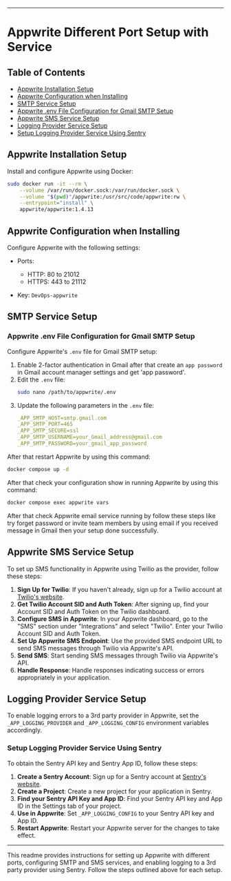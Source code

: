 
---

# Appwrite Different Port Setup with Service

## Table of Contents

- [Appwrite Installation Setup](#appwrite-installation-setup)
- [Appwrite Configuration when Installing](#appwrite-configuration-when-installing)
- [SMTP Service Setup](#smtp-service-setup)
- [Appwrite .env File Configuration for Gmail SMTP Setup](#appwrite-env-file-configuration-for-gmail-smtp-setup)
- [Appwrite SMS Service Setup](#appwrite-sms-service-setup)
- [Logging Provider Service Setup](#logging-provider-service-setup)
- [Setup Logging Provider Service Using Sentry](#setup-logging-provider-service-using-sentry)

## Appwrite Installation Setup

Install and configure Appwrite using Docker:

```bash
sudo docker run -it --rm \
    --volume /var/run/docker.sock:/var/run/docker.sock \
    --volume "$(pwd)"/appwrite:/usr/src/code/appwrite:rw \
    --entrypoint="install" \
    appwrite/appwrite:1.4.13
```

## Appwrite Configuration when Installing

Configure Appwrite with the following settings:

- Ports:
  - HTTP: 80 to 21012
  - HTTPS: 443 to 21112

- Key: `DevOps-appwrite`

## SMTP Service Setup

### Appwrite .env File Configuration for Gmail SMTP Setup

Configure Appwrite's `.env` file for Gmail SMTP setup:

1. Enable 2-factor authentication in Gmail after that create an `app password` in Gmail account manager settings and get 'app password'.
2. Edit the `.env` file:
   ```bash
   sudo nano /path/to/appwrite/.env
   ```
3. Update the following parameters in the `.env` file:
   ```yaml
   _APP_SMTP_HOST=smtp.gmail.com
   _APP_SMTP_PORT=465
   _APP_SMTP_SECURE=ssl
   _APP_SMTP_USERNAME=your_Gmail_address@gmail.com
   _APP_SMTP_PASSWORD=your_gmail_app_password
   ```

After that restart Appwrite by using this command:
```bash
docker compose up -d
```

After that check your configuration show in running Appwrite by using this command:
```bash
docker compose exec appwrite vars
```

After that check Appwrite email service running by follow these steps like try forget password or invite team members by using email if you received message in Gmail then your setup done successfully.

## Appwrite SMS Service Setup

To set up SMS functionality in Appwrite using Twilio as the provider, follow these steps:

1. **Sign Up for Twilio**: If you haven't already, sign up for a Twilio account at [Twilio's website](https://www.twilio.com/).
2. **Get Twilio Account SID and Auth Token**: After signing up, find your Account SID and Auth Token on the Twilio dashboard.
3. **Configure SMS in Appwrite**: In your Appwrite dashboard, go to the "SMS" section under "Integrations" and select "Twilio". Enter your Twilio Account SID and Auth Token.
4. **Set Up Appwrite SMS Endpoint**: Use the provided SMS endpoint URL to send SMS messages through Twilio via Appwrite's API.
5. **Send SMS**: Start sending SMS messages through Twilio via Appwrite's API.
6. **Handle Response**: Handle responses indicating success or errors appropriately in your application.

## Logging Provider Service Setup

To enable logging errors to a 3rd party provider in Appwrite, set the `_APP_LOGGING_PROVIDER` and `_APP_LOGGING_CONFIG` environment variables accordingly.

### Setup Logging Provider Service Using Sentry

To obtain the Sentry API key and Sentry App ID, follow these steps:

1. **Create a Sentry Account**: Sign up for a Sentry account at [Sentry's website](https://sentry.io/).
2. **Create a Project**: Create a new project for your application in Sentry.
3. **Find your Sentry API Key and App ID**: Find your Sentry API key and App ID in the Settings tab of your project.
4. **Use in Appwrite**: Set `_APP_LOGGING_CONFIG` to your Sentry API key and App ID.
5. **Restart Appwrite**: Restart your Appwrite server for the changes to take effect.

---

This readme provides instructions for setting up Appwrite with different ports, configuring SMTP and SMS services, and enabling logging to a 3rd party provider using Sentry. Follow the steps outlined above for each setup.
